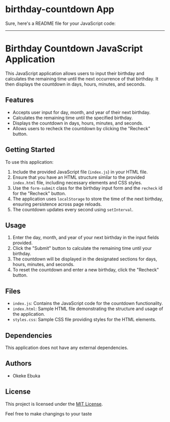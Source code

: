 # birthday-countdown App

Sure, here's a README file for your JavaScript code:

---

# Birthday Countdown JavaScript Application

This JavaScript application allows users to input their birthday and calculates the remaining time until the next occurrence of that birthday. It then displays the countdown in days, hours, minutes, and seconds.

## Features

- Accepts user input for day, month, and year of their next birthday.
- Calculates the remaining time until the specified birthday.
- Displays the countdown in days, hours, minutes, and seconds.
- Allows users to recheck the countdown by clicking the "Recheck" button.

## Getting Started

To use this application:

1. Include the provided JavaScript file (`index.js`) in your HTML file.
2. Ensure that you have an HTML structure similar to the provided `index.html` file, including necessary elements and CSS styles.
3. Use the `form-submit` class for the birthday input form and the `recheck` id for the "Recheck" button.
4. The application uses `localStorage` to store the time of the next birthday, ensuring persistence across page reloads.
5. The countdown updates every second using `setInterval`.

## Usage

1. Enter the day, month, and year of your next birthday in the input fields provided.
2. Click the "Submit" button to calculate the remaining time until your birthday.
3. The countdown will be displayed in the designated sections for days, hours, minutes, and seconds.
4. To reset the countdown and enter a new birthday, click the "Recheck" button.

## Files

- `index.js`: Contains the JavaScript code for the countdown functionality.
- `index.html`: Sample HTML file demonstrating the structure and usage of the application.
- `styles.css`: Sample CSS file providing styles for the HTML elements.

## Dependencies

This application does not have any external dependencies.

## Authors

- Okeke Ebuka

## License

This project is licensed under the [MIT License](LICENSE).

Feel free to make changings to your taste
